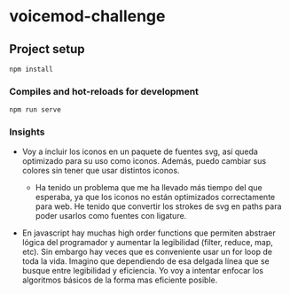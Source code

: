 # voicemod-challenge

## Project setup
```
npm install
```

### Compiles and hot-reloads for development
```
npm run serve
```


### Insights

* Voy a incluir los iconos en un paquete de fuentes svg, así queda optimizado para su uso como iconos. Además, puedo cambiar sus colores sin tener que usar distintos iconos.
  - Ha tenido un problema que me ha llevado más tiempo del que esperaba, ya que los iconos no están optimizados correctamente para web. He tenido que convertir los strokes de svg
    en paths para poder usarlos como fuentes con ligature.

* En javascript hay muchas high order functions que permiten abstraer lógica del programador y aumentar la legibilidad (filter, reduce, map, etc).
Sin embargo hay veces que es conveniente usar un for loop de toda la vida. Imagino que dependiendo de esa delgada línea que se busque entre legibilidad y eficiencia.
Yo voy a intentar enfocar los algoritmos básicos de la forma mas eficiente posible.


